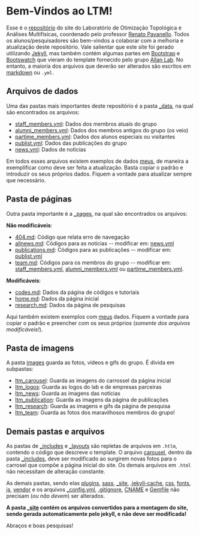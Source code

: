 # Bem-Vindos ao LTM!

Esse é o [repositório](https://github.com/LTM-Unicamp/ltm-unicamp.github.io) do site do Laboratório de Otimização Topológica e Análises Multifísicas, coordenado pelo professor [Renato Pavanello](http://lattes.cnpq.br/1014571239084005). Todos os alunos/pesquisadores são bem-vindos a colaborar com a melhoria e atualização deste repositório. Vale salientar que este site foi gerado utilizando [Jekyll](https://jekyllrb.com), mas também contém algumas partes em [Bootstrap](http://www.getbootstrap.com) e [Bootswatch](http://www.bootswatch.com) que vieram do template fornecido pelo grupo [Allan Lab](https://www.allanlab.org/). No entanto, a maioria dos arquivos que deverão ser alterados são escritos em [markdown](https://github.com/adam-p/markdown-here/wiki/Markdown-Cheatsheet) ou `.yml`.

## Arquivos de dados
Uma das pastas mais importantes deste repositório é a pasta [_data](https://github.com/LTM-Unicamp/ltm-unicamp.github.io/tree/gh-pages/_data), na qual são encontrados os arquivos:

- [staff_members.yml](https://github.com/LTM-Unicamp/ltm-unicamp.github.io/tree/gh-pages/_data/staff_members.yml): Dados dos membros atuais do grupo
- [alumni_members.yml](https://github.com/LTM-Unicamp/ltm-unicamp.github.io/tree/gh-pages/_data/alumni_members.yml): Dados dos membros antigos do grupo (os veio)
- [partime_members.yml](https://github.com/LTM-Unicamp/ltm-unicamp.github.io/tree/gh-pages/_data/partime_members.yml): Dados dos alunos especiais ou visitantes
- [publist.yml](https://github.com/LTM-Unicamp/ltm-unicamp.github.io/tree/gh-pages/_data/publist.yml): Dados das publicações do grupo
- [news.yml](https://github.com/LTM-Unicamp/ltm-unicamp.github.io/tree/gh-pages/_data/news.yml): Dados de notícias

Em todos esses arquivos existem exemplos de dados [meus](http://lattes.cnpq.br/8648415987292827), de maneira a exemplificar como deve ser feita a atualização. Basta copiar o padrão e introduzir os seus próprios dados. Fiquem a vontade para atualizar sempre que necessário.

## Pasta de páginas
Outra pasta importante é a [_pages](https://github.com/LTM-Unicamp/ltm-unicamp.github.io/tree/gh-pages/_pages/), na qual são encontrados os arquivos:

**Não modificáveis**:
- [404.md](https://github.com/LTM-Unicamp/ltm-unicamp.github.io/tree/gh-pages/_pages/404.md): Código que relata erro de navegação
- [allnews.md](https://github.com/LTM-Unicamp/ltm-unicamp.github.io/tree/gh-pages/_pages/allnews.md): Códigos para as notícias -- modificar em: [news.yml](https://github.com/LTM-Unicamp/ltm-unicamp.github.io/tree/gh-pages/_data/news.yml)
- [publications.md](https://github.com/LTM-Unicamp/ltm-unicamp.github.io/tree/gh-pages/_pages/publications.md): Códigos para as publicações -- modificar em: [publist.yml](https://github.com/LTM-Unicamp/ltm-unicamp.github.io/tree/gh-pages/_data_/publist.yml)
- [team.md](https://github.com/LTM-Unicamp/ltm-unicamp.github.io/tree/gh-pages/_pages/team.md): Códigos para os membros do grupo -- modificar em: [staff_members.yml](https://github.com/LTM-Unicamp/ltm-unicamp.github.io/tree/gh-pages/_data_/staff_members.yml), [alumni_members.yml](https://github.com/LTM-Unicamp/ltm-unicamp.github.io/tree/gh-pages/_data_/alumni_members.yml) ou [partime_members.yml](https://github.com/LTM-Unicamp/ltm-unicamp.github.io/tree/gh-pages/_data_/partime_members.yml).

**Modificáveis**:
- [codes.md](https://github.com/LTM-Unicamp/ltm-unicamp.github.io/tree/gh-pages/_pages/codes.md): Dados da página de códigos e tutoriais
- [home.md](https://github.com/LTM-Unicamp/ltm-unicamp.github.io/tree/gh-pages/_pages/home.md): Dados da página inicial
- [research.md](https://github.com/LTM-Unicamp/ltm-unicamp.github.io/tree/gh-pages/_pages/research.md): Dados da página de pesquisas

Aqui também existem exemplos com [meus](http://lattes.cnpq.br/8648415987292827) dados. Fiquem a vontade para copiar o padrão e preencher com os seus próprios (*somente dos arquivos modificáveis!*).

## Pasta de imagens
A pasta [images](https://github.com/LTM-Unicamp/ltm-unicamp.github.io/tree/gh-pages/images/) guarda as fotos, vídeos e gifs do grupo. É divida em subpastas:

- [ltm_carousel](https://github.com/LTM-Unicamp/ltm-unicamp.github.io/tree/gh-pages/images/ltm_carousel): Guarda as imagens do carrossel da página inicial
- [ltm_logos](https://github.com/LTM-Unicamp/ltm-unicamp.github.io/tree/gh-pages/images/ltm_logos): Guarda as logos do lab e de empresas parceiras
- [ltm_news](https://github.com/LTM-Unicamp/ltm-unicamp.github.io/tree/gh-pages/images/ltm_news): Guarda as imagens das notícias
- [ltm_publication](https://github.com/LTM-Unicamp/ltm-unicamp.github.io/tree/gh-pages/images/ltm_publication): Guarda as imagens da página de publicações
- [ltm_research](https://github.com/LTM-Unicamp/ltm-unicamp.github.io/tree/gh-pages/images/ltm_research): Guarda as imagens e gifs da página de pesquisa
- [ltm_team](https://github.com/LTM-Unicamp/ltm-unicamp.github.io/tree/gh-pages/images/ltm_team): Guarda as fotos dos maravilhosos membros do grupo!


##  Demais pastas e arquivos 
As pastas de [_includes](https://github.com/LTM-Unicamp/ltm-unicamp.github.io/tree/gh-pages/_includes/) e [_layouts](https://github.com/LTM-Unicamp/ltm-unicamp.github.io/tree/gh-pages/_layouts/) são repletas de arquivos em `.htlm`, contendo o código que descreve o template. O arquivo [carousel](https://github.com/LTM-Unicamp/ltm-unicamp.github.io/tree/gh-pages/_includes/carousel.html), dentro da pasta [_includes](https://github.com/LTM-Unicamp/ltm-unicamp.github.io/tree/gh-pages/_includes/), deve ser modificado ao surgirem novas fotos para o carrosel que compõe a página inicial do site. Os demais arquivos em `.html` não necessitam de alteração constante.

As demais pastas, sendo elas [plugins](https://github.com/LTM-Unicamp/ltm-unicamp.github.io/tree/gh-pages/_plugins/), [sass](https://github.com/LTM-Unicamp/ltm-unicamp.github.io/tree/gh-pages/_sass/), [_site](https://github.com/LTM-Unicamp/ltm-unicamp.github.io/tree/gh-pages/_site), [.jekyll-cache](https://github.com/LTM-Unicamp/ltm-unicamp.github.io/tree/gh-pages/.jekyll-cache/), [css](https://github.com/LTM-Unicamp/ltm-unicamp.github.io/tree/gh-pages/css/), [fonts](https://github.com/LTM-Unicamp/ltm-unicamp.github.io/tree/gh-pages/fonts/), [js](https://github.com/LTM-Unicamp/ltm-unicamp.github.io/tree/gh-pages/js/), [vendor](https://github.com/LTM-Unicamp/ltm-unicamp.github.io/tree/gh-pages/vendor/) e os arquivos [_config.yml](https://github.com/LTM-Unicamp/ltm-unicamp.github.io/tree/gh-pages/_config.yml), [.gitignore](https://github.com/LTM-Unicamp/ltm-unicamp.github.io/tree/gh-pages/.gitignore), [CNAME](https://github.com/LTM-Unicamp/ltm-unicamp.github.io/tree/gh-pages/CNAME) e [Gemfile](https://github.com/LTM-Unicamp/ltm-unicamp.github.io/tree/gh-pages/Gemfile) não precisam (*ou não devem*) ser alterados.

**A pasta [_site](https://github.com/LTM-Unicamp/ltm-unicamp.github.io/tree/gh-pages/_site/) contém os arquivos convertidos para a montagem do site, sendo gerada automaticamente pelo jekyll, e não deve ser modificada!**





Abraços e boas pesquisas!